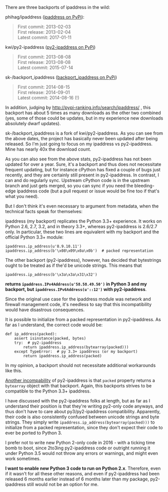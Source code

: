 There are three backports of ipaddress in the wild:

phihag/ipaddress ([ipaddress on PyPi](https://pypi.python.org/pypi/ipaddress)):
> First commit:  2013-02-03<br>
> First release: 2013-02-04<br>
> Latest commit: 2017-01-11

kwi/py2-ipaddress ([py2-ipaddress on PyPi](https://pypi.python.org/pypi/py2-ipaddress))
> First commit:  2013-08-08<br>
> First release: 2013-08-08<br>
> Latest commit: 2015-07-14

sk-/backport_ipaddress ([backport_ipaddress on PyPi](https://pypi.python.org/pypi/backport_ipaddress))
> First commit:  2014-08-15<br>
> First release: 2014-09-01<br>
> Latest commit: 2014-08-16 (!)

In addition, judging by http://pypi-ranking.info/search/ipaddress/ , this backport has about 5 times as many downloads as the other two combined (yes, some of those could be updates, but in my experience new downloads absolutely dwarf updates).

sk-/backport_ipaddress is a fork of kwi/py2-ipaddress. As you can see from the above dates, the project has basically never been updated after being released. So I'm just going to focus on my ipaddress vs py2-ipaddress. Mine has nearly 40x the download count.

As you can also see from the above stats, py2-ipaddress has not been updated for over a year. Sure, it's a backport and thus does not necessitate frequent updating, but for instance cPython has fixed a couple of bugs just recently, and they are certainly still present in py2-ipaddress. In contrast, I can and do regularly sync. Upstream cPython code is in the upstream branch and just gets merged, so you can sync if you need the bleeding-edge ipaddress code (but a pull request or issue would be fine too if that's what you need).

But I don't think it's even necessary to argument from metadata, when the technical facts speak for themselves:

ipaddress (my backport) replicates the Python 3.3+ experience. It works on Python 2.6, 2.7, 3.2, and in theory 3.3+, whereas py2-ipaddress is 2.6/2.7 only. In particular, these two lines are equivalent with my backport and the official Python 3.3+ module:

    ipaddress.ip_address(u'8.9.10.11')
    ipaddress.ip_address(b'\x08\x09\x0a\x0b')  # packed representation

The other backport (py2-ipaddress), however, has decided that bytestrings ought to be treated as if the'd be unicode strings. This means that

    ipaddress.ip_address(b'\x3a\x3a\x31\x32')

**returns `ipaddress.IPv4Address(u'58.58.49.50')` in Python 3 and my backport, but `ipaddress.IPv6Address(u'::12')` with py2-ipaddress**.

Since the original use case for the ipaddress module was network and firewall management code, it's needless to say that this incompatibility would have disastrous consequences.

It is possible to initialize from a packed representation in py2-ipaddress. As far as I understand, the correct code would be:

    def ip_address(packed):
        assert isinstance(packed, bytes)
        try:  # py2-ipaddress
            return ipaddress.ip_address(bytearray(packed)))
        except TypeError:  # py 3.3+ ipaddress (or my backport)
            return ipaddress.ip_address(packed)

In my opinion, a backport should not necessitate additional workarounds like this.

[Another incompability](https://github.com/maxmind/GeoIP2-python/issues/41) of py2-ipaddress is that `packed` property returns a `bytearray` object with that backport. Again, this backports strives to be compatible to the Python 3.3+ ipaddress.

I have discussed with the py2-ipaddress folks at length, but as far as I understand their position is that they're writing py2-only code anyways, and thus don't have to care about py3/py2-ipaddress compatibility. Apparently, their code is also consistently confused between unicode strings and byte strings. They simply write `ipaddress.ip_address(bytearray(packed)))` to initialize from a packed representation, since they don't expect their code to ever be ported to Python 3.

I prefer not to write new Python 2-only code in 2016 - with a ticking time bomb to boot, since 2to3ing py2-ipaddress code or outright running it under Python 3.5 would not throw any errors or warnings, and might even work sometimes.

**I want to enable new Python 3 code to run on Python 2.x**. Therefore, even if it wasn't for all these other reasons, and even if py2-ipaddress had been released 6 months earlier instead of 6 months later than my package, py2-ipaddress still would not be an option for me.
